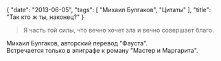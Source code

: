 {
   "date": "2013-06-05",
   "tags": [
      "Михаил Булгаков",
      "Цитаты"
   ],
   "title": "Так кто ж ты, наконец?"
}

> Я часть той силы, что вечно хочет зла и вечно совершает благо.

Михаил Булгаков, авторский перевод "Фауста".  
Встречается только в эпиграфе к роману "Мастер и Маргарита".
